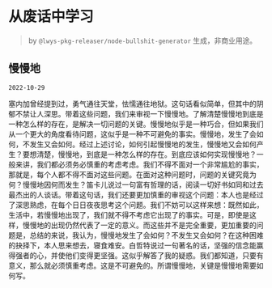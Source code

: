 # 从废话中学习

> by `@lwys-pkg-releaser/node-bullshit-generator` 生成，非商业用途。

## 慢慢地

`2022-10-29`

塞内加曾经提到过，勇气通往天堂，怯懦通往地狱。这句话看似简单，但其中的阴郁不禁让人深思。带着这些问题，我们来审视一下慢慢地。了解清楚慢慢地到底是一种怎么样的存在，是解决一切问题的关键。慢慢地似乎是一种巧合，但如果我们从一个更大的角度看待问题，这似乎是一种不可避免的事实。慢慢地，发生了会如何，不发生又会如何。经过上述讨论，如何引起慢慢地的发生，慢慢地又会如何产生？要想清楚，慢慢地，到底是一种怎么样的存在。到底应该如何实现慢慢地？一般来讲，我们都必须务必慎重的考虑考虑。我们不得不面对一个非常尴尬的事实，那就是，每个人都不得不面对这些问题。在面对这种问题时，问题的关键究竟为何？慢慢地因何而发生？笛卡儿说过一句富有哲理的话，阅读一切好书如同和过去最杰出的人谈话。带着这句话，我们还要更加慎重的审视这个问题：本人也是经过了深思熟虑，在每个日日夜夜思考这个问题。我们不妨可以这样来想：既然如此，生活中，若慢慢地出现了，我们就不得不考虑它出现了的事实。可是，即使是这样，慢慢地的出现仍然代表了一定的意义。而这些并不是完全重要，更加重要的问题是，总结的来说，我认为，慢慢地发生了会如何？不发生又会如何？在这种困难的抉择下，本人思来想去，寝食难安。白哲特说过一句著名的话，坚强的信念能赢得强者的心，并使他们变得更坚强。这似乎解答了我的疑惑。我们都知道，只要有意义，那么就必须慎重考虑。这是不可避免的。所谓慢慢地，关键是慢慢地需要如何写。